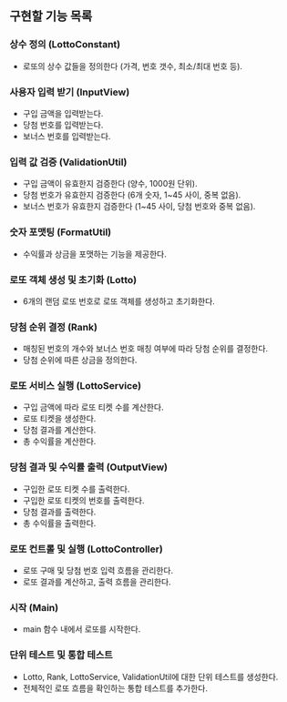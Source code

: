 ## 구현할 기능 목록

### 상수 정의 (LottoConstant)

- 로또의 상수 값들을 정의한다 (가격, 번호 갯수, 최소/최대 번호 등).

### 사용자 입력 받기 (InputView)

- 구입 금액을 입력받는다.
- 당첨 번호를 입력받는다.
- 보너스 번호를 입력받는다.

### 입력 값 검증 (ValidationUtil)

- 구입 금액이 유효한지 검증한다 (양수, 1000원 단위).
- 당첨 번호가 유효한지 검증한다 (6개 숫자, 1~45 사이, 중복 없음).
- 보너스 번호가 유효한지 검증한다 (1~45 사이, 당첨 번호와 중복 없음).

### 숫자 포맷팅 (FormatUtil)

- 수익률과 상금을 포맷하는 기능을 제공한다.

### 로또 객체 생성 및 초기화 (Lotto)

- 6개의 랜덤 로또 번호로 로또 객체를 생성하고 초기화한다.

### 당첨 순위 결정 (Rank)

- 매칭된 번호의 개수와 보너스 번호 매칭 여부에 따라 당첨 순위를 결정한다.
- 당첨 순위에 따른 상금을 정의한다.

### 로또 서비스 실행 (LottoService)

- 구입 금액에 따라 로또 티켓 수를 계산한다.
- 로또 티켓을 생성한다.
- 당첨 결과를 계산한다.
- 총 수익률을 계산한다.

### 당첨 결과 및 수익률 출력 (OutputView)

- 구입한 로또 티켓 수를 출력한다.
- 구입한 로또 티켓의 번호를 출력한다.
- 당첨 결과를 출력한다.
- 총 수익률을 출력한다.

### 로또 컨트롤 및 실행 (LottoController)

- 로또 구매 및 당첨 번호 입력 흐름을 관리한다.
- 로또 결과를 계산하고, 출력 흐름을 관리한다.

### 시작 (Main)

- main 함수 내에서 로또를 시작한다.

### 단위 테스트 및 통합 테스트

- Lotto, Rank, LottoService, ValidationUtil에 대한 단위 테스트를 생성한다.
- 전체적인 로또 흐름을 확인하는 통합 테스트를 추가한다.
